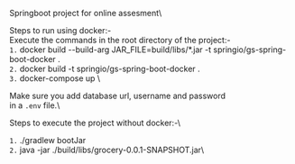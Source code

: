 Springboot project for online assesment\

Steps to run using docker:-\
Execute the commands in the root directory of the project:-\
`1.` docker build --build-arg JAR_FILE=build/libs/\*.jar -t springio/gs-spring-boot-docker .\
`2.` docker build -t springio/gs-spring-boot-docker .\
`3.` docker-compose up \

Make sure you add database url, username and password\
in a `.env` file.\

Steps to execute the project without docker:-\

`1.` ./gradlew bootJar\
`2.` java -jar ./build/libs/grocery-0.0.1-SNAPSHOT.jar\